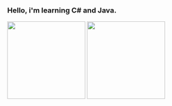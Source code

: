 ### Hello, i'm learning C# and Java.

<div>
    <img height="180em" src="https://github-readme-stats.vercel.app/api?username=Pupetus&show_icons=true&theme=dracula&include_all_commits=true&count_private=true">
    <img height="180em" src="https://github-readme-stats.vercel.app/api/top-langs/?username=Pupetus&layout=compact&theme=dracula&include_all_commits=true&count_private=true">
</div>
